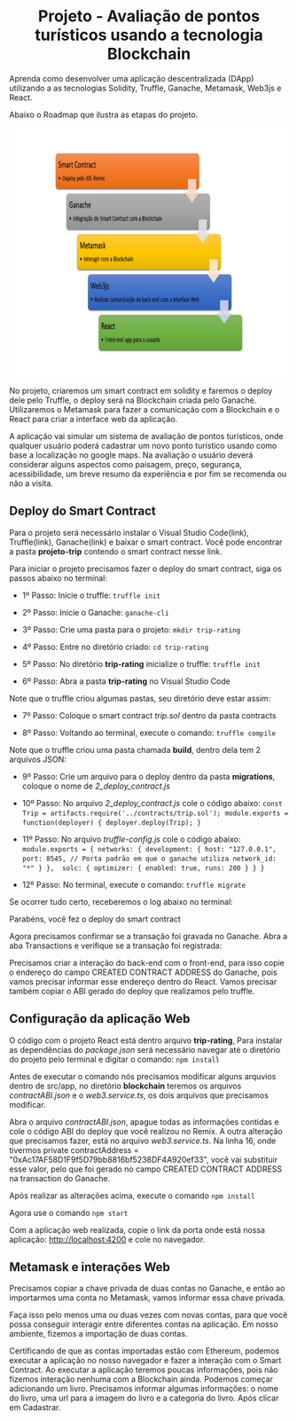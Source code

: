 <h1 align="center">Projeto - Avaliação de pontos turísticos usando a tecnologia Blockchain</h1>

Aprenda como desenvolver uma aplicação descentralizada (DApp) utilizando 
a as tecnologias Solidity, Truffle, Ganache, Metamask, Web3js e React.

Abaixo o Roadmap que ilustra as etapas do projeto.

<img src="roadmap.jpg" alt="roadmap" width="800" height="450">

No projeto, criaremos um smart contract em solidity e faremos o deploy dele pelo Truffle, o deploy será na Blockchain criada pelo Ganache.
Utilizaremos o Metamask para fazer a comunicação com a Blockchain e o React para criar a interface web da aplicação. 

A aplicação vai simular um sistema de avaliação de pontos turísticos, onde qualquer usuário poderá cadastrar um novo ponto turístico usando como base a localização no google maps. Na avaliação o usuário deverá considerar alguns aspectos como paisagem, preço, segurança, acessibilidade, um breve resumo da experiência e por fim se recomenda ou não a visita.


## Deploy do Smart Contract

Para o projeto será necessário instalar o Visual Studio Code(link), Truffle(link), Ganache(link) e baixar o smart contract.
Você pode encontrar a pasta **projeto-trip** contendo o smart contract nesse link. 

Para iniciar o projeto precisamos fazer o deploy do smart contract, siga os passos abaixo no terminal:

- 1º Passo:
Inicie o truffle: ``truffle init``

- 2º Passo:
Inicie o Ganache: ``ganache-cli``

- 3º Passo:
Crie uma pasta para o projeto: ``mkdir trip-rating``

- 4º Passo:
Entre no diretório criado: ``cd trip-rating``

- 5º Passo:
No diretório **trip-rating** inicialize o truffle: ``truffle init``


- 6º Passo:
Abra a pasta **trip-rating** no Visual Studio Code

Note que o truffle criou algumas pastas, seu diretório deve estar assim:


- 7º Passo:
Coloque o smart contract _trip.sol_ dentro da pasta contracts


- 8º Passo:
Voltando ao terminal, execute o comando: ``truffle compile``

Note que o truffle criou uma pasta chamada **build**, dentro dela tem 2 arquivos JSON: 


- 9º Passo:
Crie um arquivo para o deploy dentro da pasta **migrations**, coloque o nome de _2_deploy_contract.js_

- 10º Passo:
No arquivo _2_deploy_contract.js_ cole o código abaixo:
``
const Trip = artifacts.require('../contracts/trip.sol');
module.exports = function(deployer) {
     deployer.deploy(Trip);
}
``

- 11º Passo:
No arquivo _truffle-config.js_ cole o código abaixo:
``
module.exports = {
    networks: {
       development: {
          host: "127.0.0.1",
          port: 8545, // Porta padrão em que o ganache utiliza
          network_id: "*"
       }
    }, 
    solc: {
       optimizer: {
          enabled: true,
          runs: 200
       }
    }
}
``

- 12º Passo:
No terminal, execute o comando: ``truffle migrate``

Se ocorrer tudo certo, receberemos o log abaixo no terminal:






Parabéns, você fez o deploy do smart contract

Agora precisamos confirmar se a transação foi gravada no Ganache. Abra a aba Transactions e verifique se a transação foi registrada:









Precisamos criar a interação do back-end com o front-end, para isso copie o endereço do campo CREATED CONTRACT ADDRESS do Ganache, pois vamos precisar informar esse endereço dentro do React. Vamos precisar também copiar o ABI gerado do deploy que realizamos pelo truffle.










## Configuração da aplicação Web

O código com o projeto React está dentro arquivo **trip-rating**, Para instalar as dependências do _package.json_ será necessário navegar até o diretório do projeto pelo terminal e digitar o comando:
``
npm install
``

Antes de executar o comando nós precisamos modificar alguns arquvios dentro de src/app, no diretório **blockchain** teremos os arquivos _contractABI.json_ e o _web3.service.ts_, os dois arquivos que precisamos modificar. 

Abra o arquivo _contractABI.json_, apague todas as informações contidas e cole o código ABI do deploy que você realizou no Remix. A outra alteração que precisamos fazer, está no arquivo _web3.service.ts_. Na linha 16, onde tivermos  private contractAddress = "0xAc17AF58D1F9f5D79bb8816bf5238DF4A920ef33", você vai substituir esse valor, pelo que foi gerado no campo CREATED CONTRACT ADDRESS na transaction do Ganache.

Após realizar as alterações acima, execute o comando ``npm install``

Agora use o comando ``npm start``

Com a aplicação web realizada, copie o link da porta onde está nossa aplicação: <a href="http://localhost:4200">http://localhost:4200</a> e cole no navegador.

## Metamask e interações Web

Precisamos copiar a chave privada de duas contas no Ganache, e então ao importarmos uma conta no 
Metamask, vamos informar essa chave privada.

Faça isso pelo menos uma ou duas vezes com novas contas, para que você possa 
conseguir interagir entre diferentes contas na aplicação. Em nosso ambiente, fizemos a 
importação de duas contas.

Certificando de que as contas importadas estão com Ethereum, podemos executar a 
aplicação no nosso navegador e fazer a interação com o Smart Contract. Ao executar a 
aplicação teremos poucas informações, pois não fizemos interação nenhuma com a Blockchain 
ainda. Podemos começar adicionando um livro. Precisamos informar algumas informações: o 
nome do livro, uma url para a imagem do livro e a categoria do livro. Após clicar em Cadastrar.






